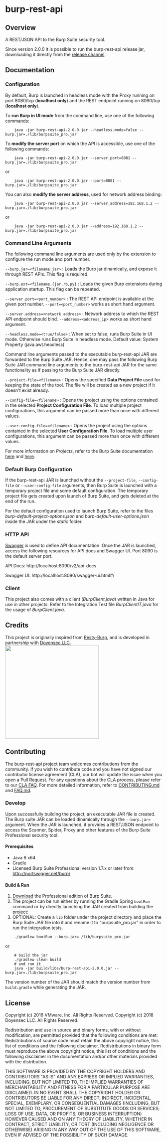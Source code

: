 # burp-rest-api

## Overview

A REST/JSON API to the Burp Suite security tool.

Since version 2.0.0 it is possible to run the burp-rest-api release jar,
downloading it directly from the 
[release channel](https://github.com/vmware/burp-rest-api/releases).

## Documentation

### Configuration

By default, Burp is launched in headless mode with the Proxy running on port 8080/tcp (**localhost only**) and the REST endpoint running on 8090/tcp (**localhost only**).

To __run Burp in UI mode__ from the command line, use one of the following commands:

```
    java -jar burp-rest-api-2.0.0.jar --headless.mode=false --burp.jar=./lib/burpsuite_pro.jar
```


To __modify the server port__ on which the API is accessible, use one of the following commands:

```
    java -jar burp-rest-api-2.0.0.jar --server.port=8081 --burp.jar=./lib/burpsuite_pro.jar
```
or
```
    java -jar burp-rest-api-2.0.0.jar --port=8081 --burp.jar=./lib/burpsuite_pro.jar
```

You can also __modify the server address__, used for network address binding:

```
    java -jar burp-rest-api-2.0.0.jar --server.address=192.168.1.2 --burp.jar=./lib/burpsuite_pro.jar
```
or
```
    java -jar burp-rest-api-2.0.0.jar --address=192.168.1.2 --burp.jar=./lib/burpsuite_pro.jar
```

### Command Line Arguments

The following command line arguments are used only by the extension to configure the run mode and port number.

`--burp.jar=<filaname.jar>` : Loads the Burp jar dinamically, and expose it through REST APIs. This flag is required.

`--burp.ext=<filename.{jar,rb,py}` : Loads the given Burp extensions during application startup. This flag can be repeated.

`--server.port=<port_number>` : The REST API endpoint is available at the given port number. `--port=<port_number>`
 works as short hand argument.
 
 `--server.address=<network address>` : Network address to which the REST API endpoint should bind. `--address=<address_ip>`
  works as short hand argument.

`--headless.mode=<true/false>` : When set to false, runs Burp Suite in UI mode. Otherwise runs Burp Suite in headless
 mode. Default value: System Property (java.awt.headless)

Command line arguments passed to the executable burp-rest-api JAR are forwarded to the Burp Suite JAR. Hence, one may
 pass the following Burp Suite JAR command line arguments to the burp-rest-api JAR for the same functionality as if
 passing to the Burp Suite JAR directly.

`--project-file=<filename>` : Opens the specified **Data Project File** used for keeping the state of the tool. The file will be created as a new project if it doesn't
 exist already.

`--config-file=<filename>` : Opens the project using the options contained in the selected **Project Configuration File**. To load multiple project configurations, this argument can be passed more than once with different values.
 
`--user-config-file=<filename>` : Opens the project using the options contained in the selected **User Configuration File**. To load multiple user configurations, this argument can be passed more than once with different values.

For more information on *Projects*, refer to the Burp Suite documentation
 [here](https://portswigger.net/burp/help/suite_burp_projects.html) and [here](https://portswigger.net/blog/introducing-burp-projects).


### Default Burp Configuration ###

If the burp-rest-api JAR is launched without the `--project-file`, `--config-file` or `--user-config-file` arguments, then Burp Suite is
 launched with a temporary project file and some default configuration. The temporary project file gets created upon
 launch of Burp Suite, and gets deleted at the end of the run.

For the default configuration used to launch Burp Suite, refer to the files _burp-default-project-options.json_ and
_burp-default-user-options.json_ inside the JAR under the _static_ folder.

### HTTP API

[Swagger](http://swagger.io/) is used to define API documentation. Once the JAR is launched, access the following
 resources for API docs and Swagger UI. Port 8090 is the default server port.

API Docs: http://localhost:8090/v2/api-docs

Swagger UI: http://localhost:8090/swagger-ui.html#/

### Client

This project also comes with a client (_BurpClient.java_) written in Java for use in other projects. Refer to the
 Integration Test file _BurpClientIT.java_ for the usage of _BurpClient.java_.

## Credits

This project is originally inspired from [Resty-Burp](https://github.com/continuumsecurity/resty-burp
 "continuumsecurity/resty-burp: REST/JSON interface to Burp Suite"), and is developed in partnership with [Doyensec LLC](https://doyensec.com/). <img src="https://www.doyensec.com/images/logo.png" width="300">

## Contributing

The burp-rest-api project team welcomes contributions from the community. If you wish to contribute code and you have
 not signed our contributor license agreement (CLA), our bot will update the issue when you open a Pull Request. For
 any questions about the CLA process, please refer to our [CLA FAQ](https://cla.vmware.com/faq). For more detailed
 information, refer to [CONTRIBUTING.md](CONTRIBUTING.md) and [FAQ.md](FAQ.md).

### Develop

Upon successfully building the project, an executable JAR file is created.
The Burp suite JAR can be loaded dinamically through the `--burp.jar=` argument.
When the JAR is launched, it provides a REST/JSON endpoint to access the Scanner, Spider, Proxy and other
 features of the Burp Suite Professional security tool.

#### Prerequisites

* Java 8 x64
* Gradle
* Licensed Burp Suite Professional version 1.7.x or later from: <http://portswigger.net/burp/>


#### Build & Run

1. [Download](https://portswigger.net/burp/download.html) the Professional edition of Burp Suite.
2. The project can be run either by running the Gradle Spring `bootRun` command or by directly launching the JAR
 created from building the project:
3. OPTIONAL: Create a `lib` folder under the project directory and place the Burp Suite JAR file into it and rename it to "burpsuite_pro.jar" in order to run the integration tests.

```
    ./gradlew bootRun --burp.jar=./lib/burpsuite_pro.jar
```

or

```
    # build the jar
    ./gradlew clean build
    # and run it
    java -jar build/libs/burp-rest-api-2.0.0.jar --burp.jar=./lib/burpsuite_pro.jar 
```
The version number of the JAR should match the version number from `build.gradle` while generating the JAR.


## License

Copyright (c) 2016 VMware, Inc. All Rights Reserved.
Copyright (c) 2018 Doyensec LLC. All Rights Reserved.

Redistribution and use in source and binary forms, with or without modification, are permitted provided that the
 following conditions are met: Redistributions of source code must retain the above copyright notice, this list of
 conditions and the following disclaimer. Redistributions in binary form must reproduce the above copyright notice,
 this list of conditions and the following disclaimer in the documentation and/or other materials provided with the
 distribution.

THIS SOFTWARE IS PROVIDED BY THE COPYRIGHT HOLDERS AND CONTRIBUTORS "AS IS" AND ANY EXPRESS OR IMPLIED WARRANTIES,
 INCLUDING, BUT NOT LIMITED TO, THE IMPLIED WARRANTIES OF MERCHANTABILITY AND FITNESS FOR A PARTICULAR PURPOSE ARE
 DISCLAIMED. IN NO EVENT SHALL THE COPYRIGHT HOLDER OR CONTRIBUTORS BE LIABLE FOR ANY DIRECT, INDIRECT, INCIDENTAL,
 SPECIAL, EXEMPLARY, OR CONSEQUENTIAL DAMAGES (INCLUDING, BUT NOT LIMITED TO, PROCUREMENT OF SUBSTITUTE GOODS OR
 SERVICES; LOSS OF USE, DATA, OR PROFITS; OR BUSINESS INTERRUPTION) HOWEVER CAUSED AND ON ANY THEORY OF LIABILITY,
 WHETHER IN CONTRACT, STRICT LIABILITY, OR TORT (INCLUDING NEGLIGENCE OR OTHERWISE) ARISING IN ANY WAY OUT OF THE USE
 OF THIS SOFTWARE, EVEN IF ADVISED OF THE POSSIBILITY OF SUCH DAMAGE.
